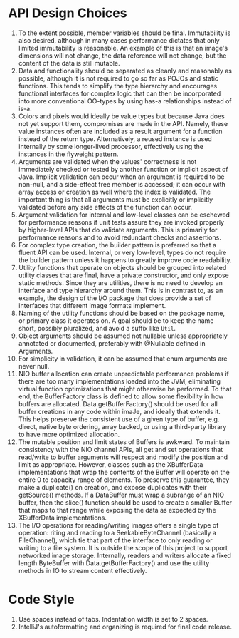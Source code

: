 API Design Choices
==================

1. To the extent possible, member variables should be final. Immutability is also desired, although
in many cases performance dictates that only limited immutability is reasonable. An example of this
is that an image's dimensions will not change, the data reference will not change, but the content
of the data is still mutable.
1. Data and functionality should be separated as cleanly and reasonably as possible, although it is
not required to go so far as POJOs and static functions. This tends to simplify the type hierarchy
and encourages functional interfaces for complex logic that can then be incorporated into more
conventional OO-types by using has-a relationships instead of is-a.
1. Colors and pixels would ideally be value types but because Java does not yet support them,
compromises are made in the API. Namely, these value instances often are included as a result
argument for a function instead of the return type. Alternatively, a reused instance is used
internally by some longer-lived processor, effectively using the instances in the flyweight pattern.
1. Arguments are validated when the values' correctness is not immediately checked or tested by
another function or implicit aspect of Java. Implicit validation can occur when an argument is
required to be non-null, and a side-effect free member is accessed; it can occur with array access
or creation as well where the index is validated. The important thing is that all arguments must be
explicitly or implicitly validated before any side effects of the function can occur.
1. Argument validation for internal and low-level classes can be eschewed for performance reasons if
unit tests assure they are invoked properly by higher-level APIs that do validate arguments. This is
primarily for performance reasons and to avoid redundant checks and assertions.
1. For complex type creation, the builder pattern is preferred so that a fluent API can be used.
Internal, or very low-level, types do not require the builder pattern unless it happens to greatly
improve code readability.
1. Utility functions that operate on objects should be grouped into related utility classes that are
final, have a private constructor, and only expose static methods. Since they are utilities, there
is no need to develop an interface and type hierarchy around them. This is in contrast to, as an
example, the design of the I/O package that does provide a set of interfaces that different image
formats implement.
1. Naming of the utility functions should be based on the package name, or primary class it operates
on. A goal should be to keep the name short, possibly pluralized, and avoid a suffix like `Util`.
1. Object arguments should be assumed not nullable unless appropriately annotated or documented,
preferably with @Nullable defined in Arguments.
1. For simplicity in validation, it can be assumed that enum arguments are never null.
1. NIO buffer allocation can create unpredictable performance problems if there are too many
implementations loaded into the JVM, eliminating virtual function optimizations that might otherwise
be performed. To that end, the BufferFactory class is defined to allow some flexibility in how
buffers are allocated. Data.getBufferFactory() should be used for all buffer creations in any code
within imaJe, and ideally that extends it. This helps preserve the consistent use of a given type of
buffer, e.g. direct, native byte ordering, array backed, or using a third-party library to have more
optimized allocation.
1. The mutable position and limit states of Buffers is awkward. To maintain consistency with the NIO
channel APIs, all get and set operations that read/write to buffer arguments will respect and modify
the position and limit as appropriate. However, classes such as the XBufferData implementations that
wrap the contents of the Buffer will operate on the entire 0 to capacity range of elements. To
preserve this guarantee, they make a duplicate() on creation, and expose duplicates with their
getSource() methods. If a DataBuffer must wrap a subrange of an NIO buffer, then the slice()
function should be used to create a smaller Buffer that maps to that range while exposing the data
as expected by the XBufferData implementations.
1. The I/O operations for reading/writing images offers a single type of operation: riting and
reading to a SeekableByteChannel (basically a FileChannel), which tie that part of the interface to
only reading or writing to a file system. It is outside the scope of this project to support
networked image storage. Internally, readers and writers allocate a fixed length ByteBuffer with
Data.getBufferFactory() and use the utility methods in IO to stream content effectively.

Code Style
==========

1. Use spaces instead of tabs. Indentation width is set to 2 spaces.
1. IntelliJ's autoformatting and organizing is required for final code release.